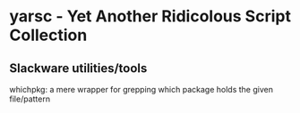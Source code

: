 yarsc - Yet Another Ridicolous Script Collection
================================================

Slackware utilities/tools
-------------------------

whichpkg:	a mere wrapper for grepping which package holds the given file/pattern
